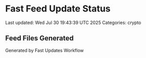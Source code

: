 # Fast Feed Update Status
Last updated: Wed Jul 30 19:43:39 UTC 2025
Categories: crypto

## Feed Files Generated

Generated by Fast Updates Workflow
